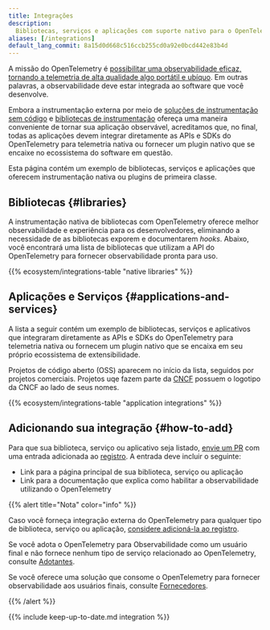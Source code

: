 ```yaml
---
title: Integrações
description:
  Bibliotecas, serviços e aplicações com suporte nativo para o OpenTelemetry.
aliases: [/integrations]
default_lang_commit: 8a15d0d668c516ccb255cd0a92e0bcd442e83b4d
---
```


A missão do OpenTelemetry é
[possibilitar uma observabilidade eficaz, tornando a telemetria de alta qualidade algo portátil e ubíquo](/community/mission/).
Em outras palavras, a observabilidade deve estar integrada ao software que você
desenvolve.

Embora a instrumentação externa por meio de
[soluções de instrumentação sem código](/docs/concepts/instrumentation/zero-code)
e
[bibliotecas de instrumentação](/docs/specs/otel/overview/#instrumentation-libraries)
ofereça uma maneira conveniente de tornar sua aplicação observável, acreditamos
que, no final, todas as aplicações devem integrar diretamente as APIs e SDKs do
OpenTelemetry para telemetria nativa ou fornecer um plugin nativo que se encaixe
no ecossistema do software em questão.

Esta página contém um exemplo de bibliotecas, serviços e aplicações que oferecem
instrumentação nativa ou plugins de primeira classe.

## Bibliotecas {#libraries}

A instrumentação nativa de bibliotecas com OpenTelemetry oferece melhor
observabilidade e experiência para os desenvolvedores, eliminando a necessidade
de as bibliotecas exporem e documentarem _hooks_. Abaixo, você encontrará uma
lista de bibliotecas que utilizam a API do OpenTelemetry para fornecer
observabilidade pronta para uso.

{{% ecosystem/integrations-table "native libraries" %}}

## Aplicações e Serviços {#applications-and-services}

A lista a seguir contém um exemplo de bibliotecas, serviços e aplicativos que
integraram diretamente as APIs e SDKs do OpenTelemetry para telemetria nativa ou
fornecem um plugin nativo que se encaixa em seu próprio ecossistema de
extensibilidade.

Projetos de código aberto (OSS) aparecem no início da lista, seguidos por
projetos comerciais. Projetos uqe fazem parte da [CNCF](https://www.cncf.io/)
possuem o logotipo da CNCF ao lado de seus nomes.

{{% ecosystem/integrations-table "application integrations" %}}

## Adicionando sua integração {#how-to-add}

Para que sua biblioteca, serviço ou aplicativo seja listado, [envie um PR] com
uma entrada adicionada ao [registro](/ecosystem/registry/adding). A entrada deve
incluir o seguinte:

- Link para a página principal de sua biblioteca, serviço ou aplicação
- Link para a documentação que explica como habilitar a observabilidade
  utilizando o OpenTelemetry

{{% alert title="Nota" color="info" %}}

Caso você forneça integração externa do OpenTelemetry para qualquer tipo de
biblioteca, serviço ou aplicação,
[considere adicioná-la ao registro](/ecosystem/registry/adding).

Se você adota o OpenTelemetry para Observabilidade como um usuário final e não
fornece nenhum tipo de serviço relacionado ao OpenTelemetry, consulte
[Adotantes](/ecosystem/adopters).

Se você oferece uma solução que consome o OpenTelemetry para fornecer
observabilidade aos usuários finais, consulte
[Fornecedores](/ecosystem/vendors).

{{% /alert %}}

[envie um PR]: /docs/contributing/pull-requests/

{{% include keep-up-to-date.md integration %}}
